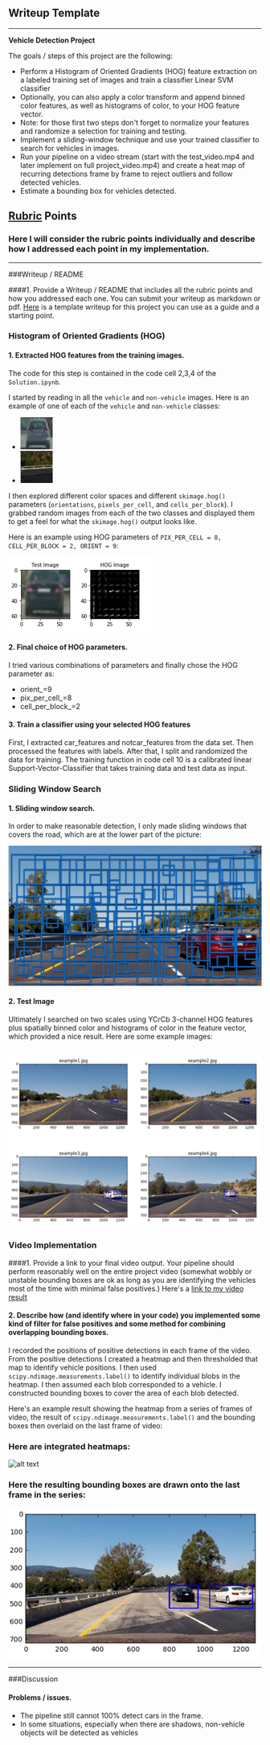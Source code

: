 ## Writeup Template


---

**Vehicle Detection Project**

The goals / steps of this project are the following:

* Perform a Histogram of Oriented Gradients (HOG) feature extraction on a labeled training set of images and train a classifier Linear SVM classifier
* Optionally, you can also apply a color transform and append binned color features, as well as histograms of color, to your HOG feature vector.
* Note: for those first two steps don't forget to normalize your features and randomize a selection for training and testing.
* Implement a sliding-window technique and use your trained classifier to search for vehicles in images.
* Run your pipeline on a video stream (start with the test_video.mp4 and later implement on full project_video.mp4) and create a heat map of recurring detections frame by frame to reject outliers and follow detected vehicles.
* Estimate a bounding box for vehicles detected.

[//]: # (Image References)
[image1_1]: ./examples/car.png
[image1_2]: ./examples/notcar.png
[image2]: ./examples/hot_ex.png
[image3]: ./examples/sliding_windows.jpg
[image4]: ./examples/sliding_window.jpg
[image5]: ./examples/theheat.png.png
[image7]: ./examples/output_bboxes.png
[video1]: ./project_video.mp4

## [Rubric](https://review.udacity.com/#!/rubrics/513/view) Points
### Here I will consider the rubric points individually and describe how I addressed each point in my implementation.  

---
###Writeup / README

####1. Provide a Writeup / README that includes all the rubric points and how you addressed each one.  You can submit your writeup as markdown or pdf.  [Here](https://github.com/udacity/CarND-Vehicle-Detection/blob/master/writeup_template.md) is a template writeup for this project you can use as a guide and a starting point.  



### Histogram of Oriented Gradients (HOG)

#### 1. Extracted HOG features from the training images.

The code for this step is contained in the code cell 2,3,4 of the `Solution.ipynb`.  

I started by reading in all the `vehicle` and `non-vehicle` images.  Here is an example of one of each of the `vehicle` and `non-vehicle` classes:
- ![alt text][image1_1]
- ![alt text][image1_2]

I then explored different color spaces and different `skimage.hog()` parameters (`orientations`, `pixels_per_cell`, and `cells_per_block`).  I grabbed random images from each of the two classes and displayed them to get a feel for what the `skimage.hog()` output looks like.

Here is an example using HOG parameters of `PIX_PER_CELL = 8, CELL_PER_BLOCK = 2, ORIENT = 9`:


![alt text][image2]

#### 2. Final choice of HOG parameters.

I tried various combinations of parameters and finally chose the HOG parameter as:
- orient_=9
- pix_per_cell_=8
- cell_per_block_=2

#### 3. Train a classifier using your selected HOG features

First, I extracted car_features and notcar_features from the data set. Then processed the features with labels. After that, I split and randomized the data for training. The training function in code cell 10 is a calibrated linear Support-Vector-Classifier that takes training data and test data as input.

### Sliding Window Search

#### 1. Sliding window search.

In order to make reasonable detection, I only made sliding windows that covers the road, which are at the lower part of the picture:

![alt text][image3]

#### 2. Test Image

Ultimately I searched on two scales using YCrCb 3-channel HOG features plus spatially binned color and histograms of color in the feature vector, which provided a nice result.  Here are some example images:

![alt text][image4]
---

### Video Implementation

####1. Provide a link to your final video output.  Your pipeline should perform reasonably well on the entire project video (somewhat wobbly or unstable bounding boxes are ok as long as you are identifying the vehicles most of the time with minimal false positives.)
Here's a [link to my video result](./project_video_soln.mp4)


#### 2. Describe how (and identify where in your code) you implemented some kind of filter for false positives and some method for combining overlapping bounding boxes.

I recorded the positions of positive detections in each frame of the video.  From the positive detections I created a heatmap and then thresholded that map to identify vehicle positions.  I then used `scipy.ndimage.measurements.label()` to identify individual blobs in the heatmap.  I then assumed each blob corresponded to a vehicle.  I constructed bounding boxes to cover the area of each blob detected.  

Here's an example result showing the heatmap from a series of frames of video, the result of `scipy.ndimage.measurements.label()` and the bounding boxes then overlaid on the last frame of video:

### Here are integrated heatmaps:

![alt text][image5]


### Here the resulting bounding boxes are drawn onto the last frame in the series:
![alt text][image7]



---

###Discussion

#### Problems / issues.

- The pipeline still cannot 100% detect cars in the frame.
- In some situations, especially when there are shadows, non-vehicle objects will be detected as vehicles
